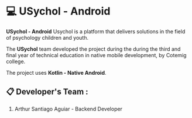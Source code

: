 # 💻 USychol - Android

**USychol - Android** Usychol is a platform that delivers solutions in the field of psychology
children and youth.

The **USychol** team developed the project during the during the third and final year of technical education in native mobile development,
by Cotemig college.

The project uses **Kotlin - Native Android**.

## 📋 Developer's Team :

 1. Arthur Santiago Aguiar - Backend Developer

